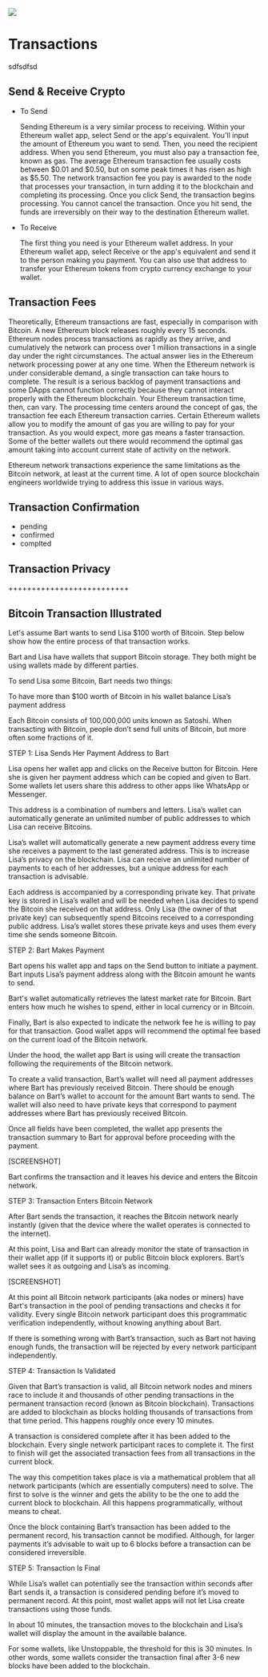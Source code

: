 ![](https://raw.githubusercontent.com/horizontalsystems/blockchain-crypto-guides/master/fundamentals/images/07-main-l.png)

# Transactions


sdfsdfsd

## Send & Receive Crypto 

- To Send
    
    Sending Ethereum is a very similar process to receiving. Within your Ethereum wallet app, select Send or the app's equivalent. You'll input the amount of Ethereum you want to send. Then, you need the recipient address. 
    When you send Ethereum, you must also pay a transaction fee, known as gas. The average Ethereum transaction fee usually costs between $0.01 and $0.50, but on some peak times it has risen as high as $5.50. The network transaction fee you pay is awarded to the node that processes your transaction, in turn adding it to the blockchain and completing its processing. 
    Once you click Send, the transaction begins processing. You cannot cancel the transaction. Once you hit send, the funds are irreversibly on their way to the destination Ethereum wallet.

- To Receive

    The first thing you need is your Ethereum wallet address. In your Ethereum wallet app, select Receive or the app's equivalent and send it to the person making you payment. You can also use that address to transfer your Ethereum tokens from crypto currency exchange to your wallet.

## Transaction Fees

Theoretically, Ethereum transactions are fast, especially in comparison with Bitcoin. A new Ethereum block releases roughly every 15 seconds. Ethereum nodes process transactions as rapidly as they arrive, and cumulatively the network can process over 1 million transactions in a single day under the right circumstances.
The actual answer lies in the Ethereum network processing power at any one time. When the Ethereum network is under considerable demand, a single transaction can take hours to complete. The result is a serious backlog of payment transactions and some DApps cannot function correctly because they cannot interact properly with the Ethereum blockchain.
Your Ethereum transaction time, then, can vary. The processing time centers around the concept of gas, the transaction fee each Ethereum transaction carries. Certain Ethereum wallets allow you to modify the amount of gas you are willing to pay for your transaction. As you would expect, more gas means a faster transaction. Some of the better wallets out there would recommend the optimal gas amount taking into account current state of activity on the network.

Ethereum network transactions experience the same limitations as the Bitcoin network, at least at the current time. A lot of open source blockchain engineers worldwide trying to address this issue in various ways.

## Transaction Confirmation

- pending
- confirmed
- complted

## Transaction Privacy

++++++++++++++++++++++++++

## Bitcoin Transaction Illustrated

Let's assume Bart wants to send Lisa $100 worth of Bitcoin. Step below show how the entire process of that transaction works.

Bart and Lisa have wallets that support Bitcoin storage. They both might be using wallets made by different parties. 

To send Lisa some Bitcoin, Bart needs two things:

To have more than $100 worth of Bitcoin in his wallet balance
Lisa’s payment address

Each Bitcoin consists of 100,000,000 units known as Satoshi. When transacting with Bitcoin, people don’t send full units of Bitcoin, but more often some fractions of it.


STEP 1: Lisa Sends Her Payment Address to Bart

Lisa opens her wallet app and clicks on the Receive button for Bitcoin. Here she is given her payment address which can be copied and given to Bart. Some wallets let users share this address to other apps like WhatsApp or Messenger.




This address is a combination of numbers and letters. Lisa’s wallet can automatically generate an unlimited number of public addresses to which Lisa can receive Bitcoins. 

Lisa’s wallet will automatically generate a new payment address every time she receives a payment to the last generated address. This is to increase Lisa’s privacy on the blockchain. Lisa can receive an unlimited number of payments to each of her addresses, but a unique address for each transaction is advisable.


Each address is accompanied by a corresponding private key. That private key is stored in Lisa’s wallet and will be needed when Lisa decides to spend the Bitcoin she received on that address. Only Lisa (the owner of that private key) can subsequently spend Bitcoins received to a corresponding public address. Lisa’s wallet stores these private keys and uses them every time she sends someone Bitcoin.



STEP 2: Bart Makes Payment


Bart opens his wallet app and taps on the Send button to initiate a payment. Bart inputs Lisa’s payment address along with the Bitcoin amount he wants to send.

Bart's wallet automatically retrieves the latest market rate for Bitcoin. Bart enters how much he wishes to spend, either in local currency or in Bitcoin.

Finally, Bart is also expected to indicate the network fee he is willing to pay for that transaction. Good wallet apps will recommend the optimal fee based on the current load of the Bitcoin network.


Under the hood, the wallet app Bart is using will create the transaction following the requirements of the Bitcoin network. 


To create a valid transaction, Bart’s wallet will need all payment addresses where Bart has previously received Bitcoin. There should be enough balance on Bart’s wallet to account for the amount Bart wants to send. The wallet will also need to have private keys that correspond to payment addresses where Bart has previously received Bitcoin. 


Once all fields have been completed, the wallet app presents the transaction summary to Bart for approval before proceeding with the payment.

[SCREENSHOT]

Bart confirms the transaction and it leaves his device and enters the Bitcoin network.



STEP 3: Transaction Enters Bitcoin Network 

After Bart sends the transaction, it reaches the Bitcoin network nearly instantly (given that the device where the wallet operates is connected to the internet). 

At this point, Lisa and Bart can already monitor the state of transaction in their wallet app (if it supports it) or public Bitcoin block explorers. Bart’s wallet sees it as outgoing and Lisa’s as incoming.

[SCREENSHOT] 

At this point all Bitcoin network participants (aka nodes or miners) have Bart's transaction in the pool of pending transactions and checks it for validity. Every single Bitcoin network participant does this programmatic verification independently, without knowing anything about Bart.

If there is something wrong with Bart’s transaction, such as Bart not having enough funds, the transaction will be rejected by every network participant independently. 



STEP 4: Transaction Is Validated

Given that Bart’s transaction is valid, all Bitcoin network nodes and miners race to include it and thousands of other pending transactions in the permanent transaction record (known as Bitcoin blockchain). Transactions are added to blockchain as blocks holding thousands of transactions from that time period. This happens roughly once every 10 minutes.

A transaction is considered complete after it has been added to the blockchain. Every single network participant races to complete it. The first to finish will get the associated transaction fees from all transactions in the current block.

The way this competition takes place is via a mathematical problem that all network participants (which are essentially computers) need to solve. The first to solve is the winner and gets the ability to be the one to add the current block to blockchain. All this happens programmatically, without means to cheat.


Once the block containing Bart’s transaction has been added to the permanent record, his transaction cannot be modified. Although, for larger payments it’s advisable to wait up to 6 blocks before a transaction can be considered irreversible.




STEP 5: Transaction Is Final


While Lisa’s wallet can potentially see the transaction within seconds after Bart sends it, a transaction is considered pending before it’s moved to permanent record. At this point, most wallet apps will not let Lisa create transactions using those funds. 

In about 10 minutes, the transaction moves to the blockchain and Lisa’s wallet will display the amount in the available balance. 

For some wallets, like Unstoppable, the threshold for this is 30 minutes. In other words, some wallets consider the transaction final after 3-6 new blocks have been added to the blockchain.




